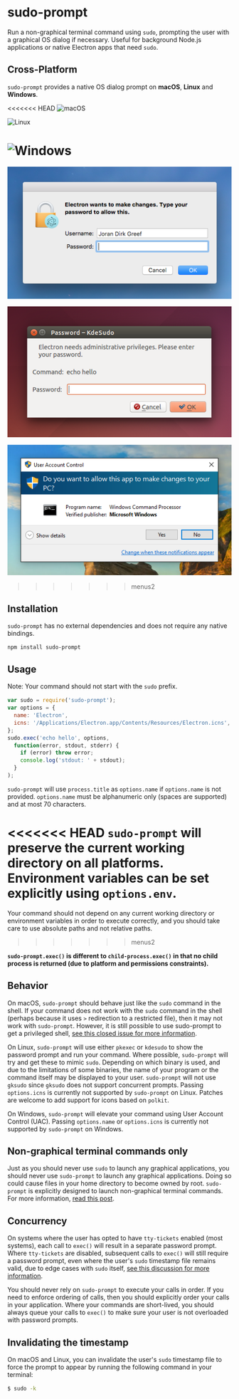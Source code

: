 # sudo-prompt

Run a non-graphical terminal command using `sudo`, prompting the user with a graphical OS dialog if necessary. Useful for background Node.js applications or native Electron apps that need `sudo`.

## Cross-Platform
`sudo-prompt` provides a native OS dialog prompt on **macOS**, **Linux** and **Windows**.

<<<<<<< HEAD
![macOS](https://raw.githubusercontent.com/jorangreef/sudo-prompt/master/macos.png)

![Linux](https://raw.githubusercontent.com/jorangreef/sudo-prompt/master/linux.png)

![Windows](https://raw.githubusercontent.com/jorangreef/sudo-prompt/master/windows.png)
=======
![macOS](./macos.png)

![Linux](./linux.png)

![Windows](./windows.png)
>>>>>>> menus2

## Installation
`sudo-prompt` has no external dependencies and does not require any native bindings.
```
npm install sudo-prompt
```

## Usage
Note: Your command should not start with the `sudo` prefix.
```javascript
var sudo = require('sudo-prompt');
var options = {
  name: 'Electron',
  icns: '/Applications/Electron.app/Contents/Resources/Electron.icns', // (optional)
};
sudo.exec('echo hello', options,
  function(error, stdout, stderr) {
    if (error) throw error;
    console.log('stdout: ' + stdout);
  }
);
```

`sudo-prompt` will use `process.title` as `options.name` if `options.name` is not provided. `options.name` must be alphanumeric only (spaces are supported) and at most 70 characters.

<<<<<<< HEAD
`sudo-prompt` will preserve the current working directory on all platforms. Environment variables can be set explicitly using `options.env`.
=======
Your command should not depend on any current working directory or environment variables in order to execute correctly, and you should take care to use absolute paths and not relative paths.
>>>>>>> menus2

**`sudo-prompt.exec()` is different to `child-process.exec()` in that no child process is returned (due to platform and permissions constraints).**

## Behavior
On macOS, `sudo-prompt` should behave just like the `sudo` command in the shell. If your command does not work with the `sudo` command in the shell (perhaps because it uses `>` redirection to a restricted file), then it may not work with `sudo-prompt`. However, it is still possible to use sudo-prompt to get a privileged shell, [see this closed issue for more information](https://github.com/jorangreef/sudo-prompt/issues/1).

On Linux, `sudo-prompt` will use either `pkexec` or `kdesudo` to show the password prompt and run your command. Where possible, `sudo-prompt` will try and get these to mimic `sudo`. Depending on which binary is used, and due to the limitations of some binaries, the name of your program or the command itself may be displayed to your user. `sudo-prompt` will not use `gksudo` since `gksudo` does not support concurrent prompts. Passing `options.icns` is currently not supported by `sudo-prompt` on Linux. Patches are welcome to add support for icons based on `polkit`.

On Windows, `sudo-prompt` will elevate your command using User Account Control (UAC). Passing `options.name` or `options.icns` is currently not supported by `sudo-prompt` on Windows.

## Non-graphical terminal commands only
Just as you should never use `sudo` to launch any graphical applications, you should never use `sudo-prompt` to launch any graphical applications. Doing so could cause files in your home directory to become owned by root. `sudo-prompt` is explicitly designed to launch non-graphical terminal commands. For more information, [read this post](http://www.psychocats.net/ubuntu/graphicalsudo).

## Concurrency
On systems where the user has opted to have `tty-tickets` enabled (most systems), each call to `exec()` will result in a separate password prompt. Where `tty-tickets` are disabled, subsequent calls to `exec()` will still require a password prompt, even where the user's `sudo` timestamp file remains valid, due to edge cases with `sudo` itself, [see this discussion for more information](https://github.com/jorangreef/sudo-prompt/pull/76).

You should never rely on `sudo-prompt` to execute your calls in order. If you need to enforce ordering of calls, then you should explicitly order your calls in your application. Where your commands are short-lived, you should always queue your calls to `exec()` to make sure your user is not overloaded with password prompts.

## Invalidating the timestamp
On macOS and Linux, you can invalidate the user's `sudo` timestamp file to force the prompt to appear by running the following command in your terminal:

```sh
$ sudo -k
```
